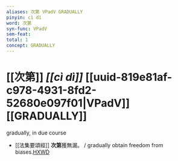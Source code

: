 ```yaml
---
aliases: 次第 VPadV GRADUALLY
pinyin: cì dì
word: 次第
syn-func: VPadV
sem-feat: 
total: 1
concept: GRADUALLY 
---
```

# [[次第]] *[[cì dì]]*  [[uuid-819e81af-c978-4931-8fd2-52680e097f01|VPadV]] [[GRADUALLY]]
gradually, in due course
 - [[法集要頌經]] **次第**獲無漏。 / gradually obtain freedom from biases.[HXWD](https://hxwd.org/textview.html?location=KR6b0070_T_001-0778a.47)